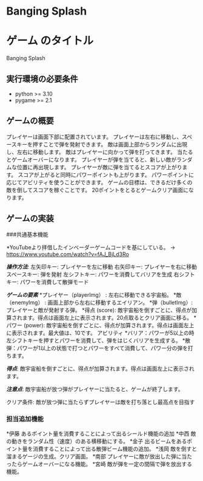 # Banging Splash

# ゲーム のタイトル
Banging Splash


## 実行環境の必要条件
* python >= 3.10
* pygame >= 2.1

## ゲームの概要

プレイヤーは画面下部に配置されています。
プレイヤーは左右に移動し、スペースキーを押すことで弾を発射できます。
敵は画面上部からランダムに出現し、左右に移動します。
敵はプレイヤーに向かって弾を打ってきます。
当たるとゲームオーバーになります。
プレイヤーが弾を当てると、新しい敵がランダムな位置に再出現します。
プレイヤーが敵に弾を当てるとスコアが上がります。
スコアが上がると同時にパワーポイントも上がります。
パワーポイントに応じてアビリティを使うことができます。
ゲームの目標は、できるだけ多くの敵を倒してスコアを稼ぐことです。
20ポイントをとるとゲームクリア画面になります。

## ゲームの実装

###共通基本機能

*YouTubeより拝借したインベーダーゲームコードを基にしている。
→ https://www.youtube.com/watch?v=fAJ_BjLd3Ro

***操作方法***:
左矢印キー: プレイヤーを左に移動
右矢印キー: プレイヤーを右に移動
スペースキー: 弾を発射
左シフトキー: パワーを消費してバリアを生成
右シフトキー: パワーを消費して散弾モード

***ゲームの要素***
*プレイヤー（playerImg） : 左右に移動できる宇宙船。
*敵（enemyImg） : 画面上部から左右に移動するエイリアン。
*弾（bulletImg）: プレイヤーと敵が発射する弾。
*得点 (score): 敵宇宙船を倒すごとに、得点が加算されます。得点は画面左上に表示されます。20点取るとクリア画面に移る。
*パワー (power): 敵宇宙船を倒すごとに、得点が加算されます。得点は画面左上に表示されます。最大値は、10です。
アビリティ
*バリア：パワーが5以上の時左シフトキーを押すとパワーを消費して、弾をはじくバリアを生成する。
*散弾：パワーが1以上の状態で打つとパワーをすべて消費して、パワー分の弾を打ちます。

***得点***:
敵宇宙船を倒すごとに、得点が加算されます。得点は画面左上に表示されます。

***注意点***:
敵宇宙船が放つ弾がプレイヤーに当たると、ゲームが終了します。

クリア条件:
敵が放つ弾に当たらずプレイヤーは敵を打ち落とし最高点を目指す

### 担当追加機能
*伊藤
あるポイント量を消費することによって出るシールド機能の追加
*中西
敵の動きをランダム性（速度）のある横移動にする。
*金子
出るビームをあるポイント量を消費することによって出る散弾ビーム機能の追加。
*浅岡
敵を倒すと溜まるゲージの生成。クリア画面。
*南部
プレイヤーに敵が放出した弾に当たったらゲームオーバーになる機能。
*宮崎
敵が弾を一定の間隔で弾を放出する機能。